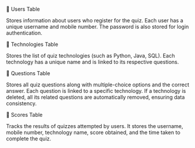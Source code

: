 🔹 Users Table

Stores information about users who register for the quiz. Each user has a unique username and mobile number. The password is also stored for login authentication.

🔹 Technologies Table

Stores the list of quiz technologies (such as Python, Java, SQL). Each technology has a unique name and is linked to its respective questions.

🔹 Questions Table

Stores all quiz questions along with multiple-choice options and the correct answer. Each question is linked to a specific technology. If a technology is deleted, all its related questions are automatically removed, ensuring data consistency.

🔹 Scores Table

Tracks the results of quizzes attempted by users. It stores the username, mobile number, technology name, score obtained, and the time taken to complete the quiz.
